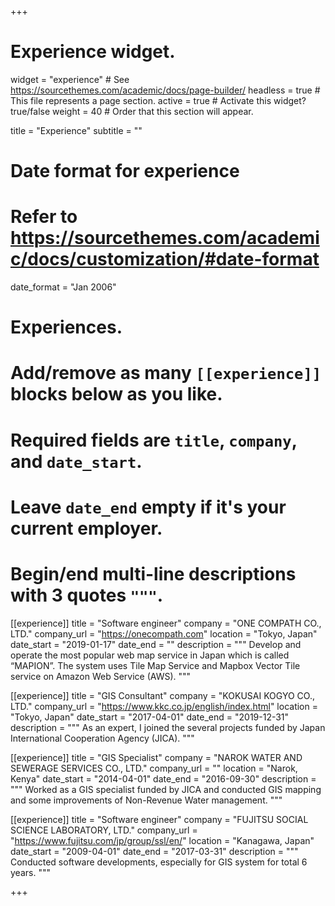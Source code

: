 +++
# Experience widget.
widget = "experience"  # See https://sourcethemes.com/academic/docs/page-builder/
headless = true  # This file represents a page section.
active = true  # Activate this widget? true/false
weight = 40  # Order that this section will appear.

title = "Experience"
subtitle = ""

# Date format for experience
#   Refer to https://sourcethemes.com/academic/docs/customization/#date-format
date_format = "Jan 2006"

# Experiences.
#   Add/remove as many `[[experience]]` blocks below as you like.
#   Required fields are `title`, `company`, and `date_start`.
#   Leave `date_end` empty if it's your current employer.
#   Begin/end multi-line descriptions with 3 quotes `"""`.
[[experience]]
  title = "Software engineer"
  company = "ONE COMPATH CO., LTD."
  company_url = "https://onecompath.com"
  location = "Tokyo, Japan"
  date_start = "2019-01-17"
  date_end = ""
  description = """
  Develop and operate the most popular web map service in Japan which is called “MAPION”. The system uses Tile Map Service and Mapbox Vector Tile service on Amazon Web Service (AWS). 
  """

[[experience]]
  title = "GIS Consultant"
  company = "KOKUSAI KOGYO CO., LTD."
  company_url = "https://www.kkc.co.jp/english/index.html"
  location = "Tokyo, Japan"
  date_start = "2017-04-01"
  date_end = "2019-12-31"
  description = """
  As an expert, I joined the several projects funded by Japan International Cooperation Agency (JICA).
  """

  [[experience]]
  title = "GIS Specialist"
  company = "NAROK WATER AND SEWERAGE SERVICES CO., LTD."
  company_url = ""
  location = "Narok, Kenya"
  date_start = "2014-04-01"
  date_end = "2016-09-30"
  description = """
  Worked as a GIS specialist funded by JICA and conducted GIS mapping and some improvements of Non-Revenue Water management.
  """

  [[experience]]
  title = "Software engineer"
  company = "FUJITSU SOCIAL SCIENCE LABORATORY, LTD."
  company_url = "https://www.fujitsu.com/jp/group/ssl/en/"
  location = "Kanagawa, Japan"
  date_start = "2009-04-01"
  date_end = "2017-03-31"
  description = """
  Conducted software developments, especially for GIS system for total 6 years.
  """

+++
